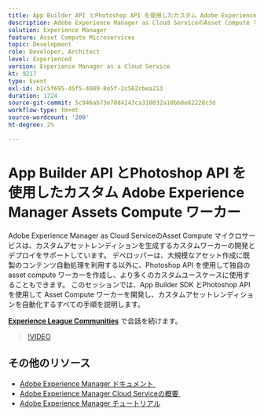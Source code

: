 ```yaml
---
title: App Builder API とPhotoshop API を使用したカスタム Adobe Experience Manager Assets Compute ワーカー
description: Adobe Experience Manager as Cloud ServiceのAsset Compute マイクロサービスは、カスタムアセットレンディションを生成するカスタムワーカーの開発とデプロイをサポートしています。 デベロッパーは、大規模なアセット作成に既製のコンテンツ自動処理を利用する以外に、Photoshop API を使用して独自の asset compute ワーカーを作成し、より多くのカスタムユースケースに使用することもできます。 このセッションでは、App Builder SDK とPhotoshop API を使用して Asset Compute ワーカーを開発し、カスタムアセットレンディションを自動化するすべての手順を説明します。
solution: Experience Manager
feature: Asset Compute Microservices
topic: Development
role: Developer, Architect
level: Experienced
version: Experience Manager as a Cloud Service
kt: 9217
type: Event
exl-id: b1c5f695-45f5-4009-8e5f-2c562cbea213
duration: 1724
source-git-commit: 5c946ab73e78d4243ca310032a10bb8e82228c3d
workflow-type: tm+mt
source-wordcount: '209'
ht-degree: 2%

---
```


# App Builder API とPhotoshop API を使用したカスタム Adobe Experience Manager Assets Compute ワーカー

Adobe Experience Manager as Cloud ServiceのAsset Compute マイクロサービスは、カスタムアセットレンディションを生成するカスタムワーカーの開発とデプロイをサポートしています。 デベロッパーは、大規模なアセット作成に既製のコンテンツ自動処理を利用する以外に、Photoshop API を使用して独自の asset compute ワーカーを作成し、より多くのカスタムユースケースに使用することもできます。 このセッションでは、App Builder SDK とPhotoshop API を使用して Asset Compute ワーカーを開発し、カスタムアセットレンディションを自動化するすべての手順を説明します。

**[Experience League Communities](https://adobe.ly/3F6f5sG)** で会話を続けます。

>[!VIDEO](https://video.tv.adobe.com/v/337769/?quality=12&learn=on&hidetitle=true)

## その他のリソース

- [Adobe Experience Manager ドキュメント &#x200B;](https://experienceleague.adobe.com/docs/experience-manager-cloud-service.html?lang=ja)
- [Adobe Experience Manager Cloud Serviceの概要 &#x200B;](https://experienceleague.adobe.com/docs/experience-manager-cloud-service/overview/home.html?lang=ja)
- [Adobe Experience Manager チュートリアル](https://experienceleague.adobe.com/docs/experience-manager-tutorials.html?lang=ja)
